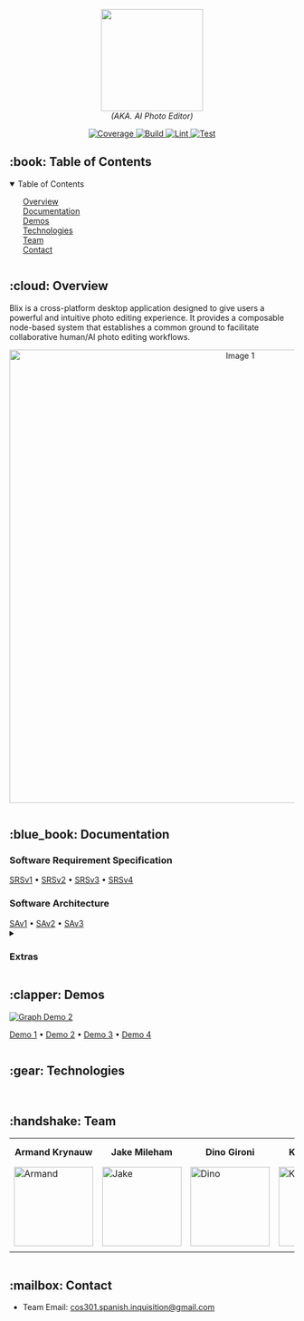 <p align="center">
<img alt="" src="https://raw.githubusercontent.com/COS301-SE-2023/AI-Photo-Editor/master/docs/pics/blix.svg" width="180px">
<br />
<i>(AKA. AI Photo Editor)</i>
</p>

<p align="center">
<a href="https://codecov.io/gh/COS301-SE-2023/AI-Photo-Editor">
    <img alt="Coverage" src="https://codecov.io/gh/COS301-SE-2023/AI-Photo-Editor/branch/master/graph/badge.svg?token=7T6WCYXEIO">
</a>
<a href="https://github.com/COS301-SE-2023/AI-Photo-Editor/actions/workflows/build.yml">
    <img alt="Build" src="https://github.com/COS301-SE-2023/AI-Photo-Editor/actions/workflows/build.yml/badge.svg">
</a>
<a href="https://github.com/COS301-SE-2023/AI-Photo-Editor/actions/workflows/lint.yml">
    <img alt="Lint" src="https://github.com/COS301-SE-2023/AI-Photo-Editor/actions/workflows/lint.yml/badge.svg">
</a>
<a href="https://github.com/COS301-SE-2023/AI-Photo-Editor/actions/workflows/coverage.yml">
    <img alt="Test" src="https://github.com/COS301-SE-2023/AI-Photo-Editor/actions/workflows/coverage.yml/badge.svg">
</a>
</p>

<!---------------------------------- TABLE OF CONTENTS ---------------------------------->
<h2 id="table-of-contents"> :book: Table of Contents</h2>

<details open="open">
  <summary>Table of Contents</summary>
  <ol style="list-style: none">
    <li><a href="#overview">Overview</a></li>
    <li><a href="#documentation">Documentation</a></li>
    <li><a href="#demos">Demos</a></li>
    <li><a href="#technologies">Technologies</a></li>
    <li><a href="#team">Team</a></li>
    <li><a href="#contact">Contact</a></li>
  </ol>
</details>

<img alt="" src="https://raw.githubusercontent.com/andreasbm/readme/master/assets/lines/aqua.png">

<!--------------------------------------- OVERVIEW -------------------------------------->
<h2 id="overview"> :cloud: Overview</h2>
<p>
  Blix is a cross-platform desktop application designed to give users a
  powerful and intuitive photo editing experience. It provides a composable
  node-based system that establishes a common ground to facilitate collaborative
  human/AI photo editing workflows.
<p>

<p align="center">
	<img alt="Image 1" src="https://raw.githubusercontent.com/COS301-SE-2023/AI-Photo-Editor/master/docs/pics/demo-image-1.png" height="auto" width="800">
</p>

<img alt="" src="https://raw.githubusercontent.com/andreasbm/readme/master/assets/lines/aqua.png">

<!------------------------------------ DOCUMENTATION ------------------------------------>
<h2 id="documentation"> :blue_book: Documentation</h2>

<h3>Software Requirement Specification</h3>
<a href="https://drive.google.com/file/d/1ATjzOak-0K-Q_kudSD9OEBIK9wS2q4Gy/view?usp=sharing">SRSv1</a>
•
<a href="https://drive.google.com/file/d/1PUAM4CS4qMLwbHv37kl86bTaVbaIDlLZ/view?usp=sharing">SRSv2</a>
•
<a href="https://drive.google.com/file/d/1XgHfZQaj9rpDhAZWE6s_zF1wM1EhKIRY/view?usp=sharing">SRSv3</a>
•
<a href="https://drive.google.com/file/d/1J6kcDWjVuH58iiQxCd1sIRy1-3EqaHW-/view?usp=drive_link">SRSv4</a>

<h3>Software Architecture</h3>
<a href="https://drive.google.com/file/d/1vXylz_2AGhIbI3x6IT7RJHlcIxV7ydWe/view?usp=sharing">SAv1</a>
•
<a href="https://drive.google.com/file/d/1ux78JlX2uZjZg3gL4HwTCUpflXp9-cwP/view?usp=sharing">SAv2</a>
•
<a href="https://drive.google.com/file/d/1QXn4w6krnWsm9v4x9fqjG16s2dhk_QZ0/view?usp=drive_link">SAv3</a>

<br>

<details>
  <summary><h3>Extras</h3></summary>
  <ul style="list-style: none">
    <li><a href="https://drive.google.com/file/d/1KSBoSISRutLugk6KTDuSiBa4gBeDqJEq/view?usp=sharing">Coding Standards</a></li>
    <li><a href="https://drive.google.com/file/d/1sDJw5e2MZYsqqW8XbH74iX4YiP-tuk1d/view?usp=drive_link">Testing Policy</a></li>
    <li><a href="https://drive.google.com/file/d/11AeERkEWYtxJHes-1va_YyJVb93pd7MM/view?usp=drive_link">Deployment Diagram</a></li>
    <li><a href="https://drive.google.com/file/d/1Rmy0YbLDfM-8XI6rwFb3PWAoF2UFYfOH/view?usp=drive_link">Installation Manual v1</a></li>
    <li><a href="https://drive.google.com/file/d/141GD2XQz7EbAA--MKQ5w9Yfh9zRA05ss/view?usp=sharing">User Manual v1</a></li>
    <li><a href="https://drive.google.com/file/d/1sLkLUSyI9LsDfnfzGExk_df6zPMu-HNL/view?usp=sharing">User Manual v2</a></li>
    <li><a href="https://drive.google.com/file/d/110ZWV1qh3gcXGk4hVldn95QhyN6GbzLH/view?usp=drive_link">User Manual v3</a></li>
  </ul>
</details>

<img alt="" src="https://raw.githubusercontent.com/andreasbm/readme/master/assets/lines/aqua.png">

<!---------------------------------------- DEMOS ---------------------------------------->
<h2 id="demos"> :clapper: Demos</h2>

[![Graph Demo 2](https://img.youtube.com/vi/7y2TohRtZDU/0.jpg)](https://youtu.be/7y2TohRtZDU)

<a href="https://docs.google.com/presentation/d/1Msz-CQ9KcR42K1iKLYVXL1sr01fHjMhBYeAO6cgmMoE">Demo 1</a>
•
<a href="https://docs.google.com/presentation/d/1AawSOhr4sDlQ19_thKIT_t2PFonQ_1_7PLFZFwUKAuA">Demo 2</a>
•
<a href="https://docs.google.com/presentation/d/11gU2uEkftBe5ghPGTcINDxVaNbRN63g9U7boCBgwabY">Demo 3</a>
•
<a href="https://docs.google.com/presentation/d/1JbrP1Jc7_6CnNJGvRCqoi5Mzjl-gZG4MHgXXkKlLtto">Demo 4</a>

<img alt="" src="https://raw.githubusercontent.com/andreasbm/readme/master/assets/lines/aqua.png">

<!------------------------------------- TECHNOLOGIES ------------------------------------>
<h2 id="technologies"> :gear: Technologies</h2>

<div>
<img alt="" src="https://img.shields.io/badge/Electron-2B2E3A?style=for-the-badge&logo=electron&logoColor=9FEAF9">
<img alt="" src="https://img.shields.io/badge/Svelte-4A4A55?style=for-the-badge&logo=svelte&logoColor=FF3E00">
<img alt="" src="https://img.shields.io/badge/Tailwind_CSS-38B2AC?style=for-the-badge&logo=tailwind-css&logoColor=white">
</div>

<img alt="" src="https://raw.githubusercontent.com/andreasbm/readme/master/assets/lines/aqua.png">

<!----------------------------------------- TEAM ---------------------------------------->
<h2 id="team"> :handshake: Team</h2>

<table>
	<tr>
		<th style="text-align:center">Armand Krynauw</th>
		<th style="text-align:center">Jake Mileham</th>
		<th style="text-align:center">Dino Gironi</th>
		<th style="text-align:center">Karel Olwage</th>
		<th style="text-align:center">Francois Combrinck </th>
	</tr>
	<tr>
		<td>
			<img src="https://raw.githubusercontent.com/COS301-SE-2023/AI-Photo-Editor/master/docs/pics/armand.png" width="140" height="auto" alt="Armand">
		</td>
		<td>
			<img src="https://raw.githubusercontent.com/COS301-SE-2023/AI-Photo-Editor/master/docs/pics/jake.png" width="140" height="auto" alt="Jake">
		</td>
		<td>
			<img src="https://raw.githubusercontent.com/COS301-SE-2023/AI-Photo-Editor/master/docs/pics/dino.png" width="140" height="auto" alt="Dino">
		</td>
		<td>
			<img src="https://raw.githubusercontent.com/COS301-SE-2023/AI-Photo-Editor/master/docs/pics/karel.png" width="140" height="auto" alt="Karel">
		</td>
		<td>
			<img src="https://raw.githubusercontent.com/COS301-SE-2023/AI-Photo-Editor/master/docs/pics/francois.png" width="140" height="auto" alt="Francois">
		</td>
	</tr>
		<td align="center">
			<a href="https://github.com/ArmandKrynauw">
				<img alt="" src="https://img.shields.io/badge/GitHub-100000?style=for-the-badge&logo=github&logoColor=white">
			</a>
      <br>
			<a href="https://www.linkedin.com/in/armandkrynauw/">
				<img alt="" src="https://img.shields.io/badge/LinkedIn-0077B5?style=for-the-badge&logo=linkedin&logoColor=white">
			</a>
		</td>
		<td align="center">
			<a href="https://github.com/SharkmanZA">
				<img alt="" src="https://img.shields.io/badge/GitHub-100000?style=for-the-badge&logo=github&logoColor=white">
			</a>
      <br>
			<a href="https://www.linkedin.com/in/jake-mileham/">
				<img alt="" src="https://img.shields.io/badge/LinkedIn-0077B5?style=for-the-badge&logo=linkedin&logoColor=white">
			</a>
		</td>
		<td align="center">
			<a href="https://github.com/Rec1dite">
				<img alt="" src="https://img.shields.io/badge/GitHub-100000?style=for-the-badge&logo=github&logoColor=white">
			</a>
      <br>
			<a href="https://www.linkedin.com/in/dino-g/">
				<img alt="" src="https://img.shields.io/badge/LinkedIn-0077B5?style=for-the-badge&logo=linkedin&logoColor=white">
			</a>
		</td>
		<td align="center">
			<a href="https://github.com/Klairgo">
				<img alt="" src="https://img.shields.io/badge/GitHub-100000?style=for-the-badge&logo=github&logoColor=white">
			</a>
      <br>
			<a href="https://www.linkedin.com/in/karel-olwage-92804b214/">
				<img alt="" src="https://img.shields.io/badge/LinkedIn-0077B5?style=for-the-badge&logo=linkedin&logoColor=white">
			</a>
		</td>
		<td align="center">
			<a href="https://github.com/CenturionLC">
				<img alt="" src="https://img.shields.io/badge/GitHub-100000?style=for-the-badge&logo=github&logoColor=white">
			</a>
      <br>
			<a href="https://www.linkedin.com/in/francois-combrinck-324762272/">
				<img alt="" src="https://img.shields.io/badge/LinkedIn-0077B5?style=for-the-badge&logo=linkedin&logoColor=white">
			</a>
		</td>
	</tr>
</table>

<img alt="" src="https://raw.githubusercontent.com/andreasbm/readme/master/assets/lines/aqua.png">

<!--------------------------------------- CONTACT --------------------------------------->
<h2 id="contact"> :mailbox: Contact</h2>

* Team Email: cos301.spanish.inquisition@gmail.com

<img alt="" src="https://raw.githubusercontent.com/andreasbm/readme/master/assets/lines/aqua.png">
